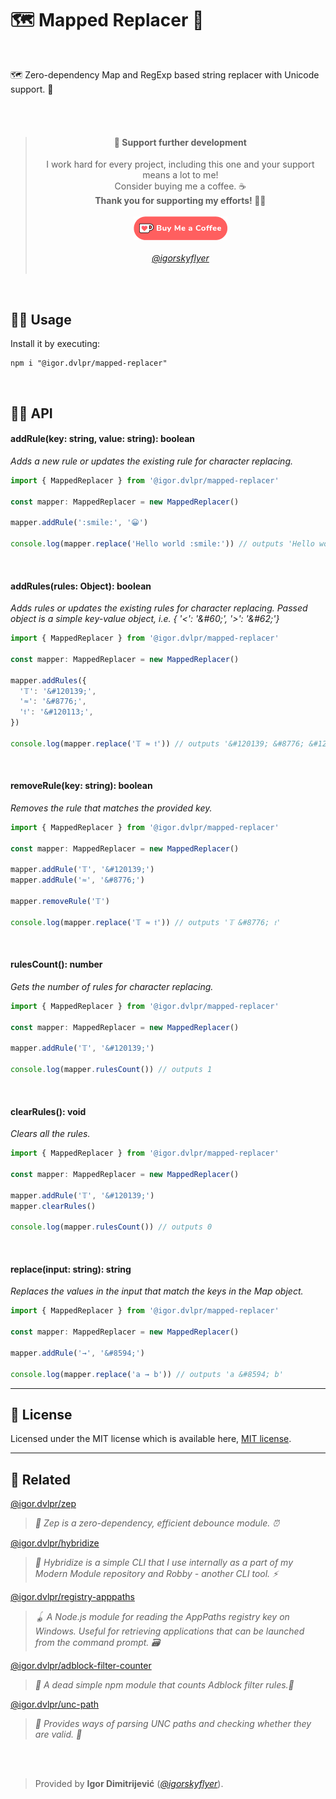# 🗺 Mapped Replacer 🍁

<br>

🗺 Zero-dependency Map and RegExp based string replacer with Unicode support. 🍁

<br>
<br>

<div align="center">
	<blockquote>
		<h4>💖 Support further development</h4>
		<span>I work hard for every project, including this one and your support means a lot to me!
		<br>
		Consider buying me a coffee. ☕
		<br>
		<strong>Thank you for supporting my efforts! 🙏😊</strong></span>
		<br>
		<br>
		<a href="https://ko-fi.com/igorskyflyer" target="_blank"><img src="https://raw.githubusercontent.com/igorskyflyer/igorskyflyer/main/assets/ko-fi.png" alt="Donate to igorskyflyer" width="150"></a>
		<br>
		<br>
		<a href="https://github.com/igorskyflyer"><em>@igorskyflyer</em></a>
		<br>
		<br>
	</blockquote>
</div>

<br>

## 🕵🏼 Usage

Install it by executing:

```shell
npm i "@igor.dvlpr/mapped-replacer"
```

<br>

## 🤹🏼 API

#### addRule(key: string, value: string): boolean

_Adds a new rule or updates the existing rule for character replacing._

```ts
import { MappedReplacer } from '@igor.dvlpr/mapped-replacer'

const mapper: MappedReplacer = new MappedReplacer()

mapper.addRule(':smile:', '😀')

console.log(mapper.replace('Hello world :smile:')) // outputs 'Hello world 😀'
```

<br>

#### addRules(rules: Object): boolean

_Adds rules or updates the existing rules for character replacing._
_Passed object is a simple key-value object, i.e. { '<': '\&#60;', '>': '\&#62;'}_

```ts
import { MappedReplacer } from '@igor.dvlpr/mapped-replacer'

const mapper: MappedReplacer = new MappedReplacer()

mapper.addRules({
  '𝕋': '&#120139;',
  '≈': '&#8776;',
  '𝔱': '&#120113;',
})

console.log(mapper.replace('𝕋 ≈ 𝔱')) // outputs '&#120139; &#8776; &#120113;'
```

<br>

#### removeRule(key: string): boolean

_Removes the rule that matches the provided key._

```ts
import { MappedReplacer } from '@igor.dvlpr/mapped-replacer'

const mapper: MappedReplacer = new MappedReplacer()

mapper.addRule('𝕋', '&#120139;')
mapper.addRule('≈', '&#8776;')

mapper.removeRule('𝕋')

console.log(mapper.replace('𝕋 ≈ 𝔱')) // outputs '𝕋 &#8776; 𝔱'
```

<br>

#### rulesCount(): number

_Gets the number of rules for character replacing._

```ts
import { MappedReplacer } from '@igor.dvlpr/mapped-replacer'

const mapper: MappedReplacer = new MappedReplacer()

mapper.addRule('𝕋', '&#120139;')

console.log(mapper.rulesCount()) // outputs 1
```

<br>

#### clearRules(): void

_Clears all the rules._

```ts
import { MappedReplacer } from '@igor.dvlpr/mapped-replacer'

const mapper: MappedReplacer = new MappedReplacer()

mapper.addRule('𝕋', '&#120139;')
mapper.clearRules()

console.log(mapper.rulesCount()) // outputs 0
```

<br>

#### replace(input: string): string

_Replaces the values in the input that match the keys in the Map object._

```ts
import { MappedReplacer } from '@igor.dvlpr/mapped-replacer'

const mapper: MappedReplacer = new MappedReplacer()

mapper.addRule('→', '&#8594;')

console.log(mapper.replace('a → b')) // outputs 'a &#8594; b'
```

---

## 🪪 License

Licensed under the MIT license which is available here, [MIT license](https://github.com/igorskyflyer/npm-mapped-replacer/blob/main/LICENSE).

---

## 🧬 Related

[@igor.dvlpr/zep](https://www.npmjs.com/package/@igor.dvlpr/zep)

> _🧠 Zep is a zero-dependency, efficient debounce module. ⏰_

[@igor.dvlpr/hybridize](https://www.npmjs.com/package/@igor.dvlpr/hybridize)

> _🧬 Hybridize is a simple CLI that I use internally as a part of my Modern Module repository and Robby - another CLI tool. ⚡_

[@igor.dvlpr/registry-apppaths](https://www.npmjs.com/package/@igor.dvlpr/registry-apppaths)

> _🪀 A Node.js module for reading the AppPaths registry key on Windows. Useful for retrieving applications that can be launched from the command prompt. 🗃_

[@igor.dvlpr/adblock-filter-counter](https://www.npmjs.com/package/@igor.dvlpr/adblock-filter-counter)

> _🐲 A dead simple npm module that counts Adblock filter rules.🦘_

[@igor.dvlpr/unc-path](https://www.npmjs.com/package/@igor.dvlpr/unc-path)

> _🥽 Provides ways of parsing UNC paths and checking whether they are valid. 🎱_

<br>
<br>

>
> Provided by **Igor Dimitrijević** ([*@igorskyflyer*](https://github.com/igorskyflyer/)).
>
